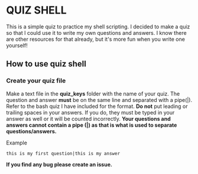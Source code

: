 # QUIZ SHELL

This is a simple quiz to practice my shell scripting. I decided to make a quiz so that I could use it to write my own questions and answers. I know there are other resources for that already, but it's more fun when you write one yourself!

## How to use quiz shell

### Create your quiz file

Make a text file in the **quiz_keys** folder with the name of your quiz. The question and answer **must** be on the same line and separated with a pipe(|). Refer to the bash quiz I have included for the format. **Do not** put leading or trailing spaces in your answers. If you do, they must be typed in your answer as well or it will be counted incorrectly. **Your questions and answers cannot contain a pipe (|) as that is what is used to separate questions/answers.**

Example

```text
this is my first question|this is my answer
```

**If you find any bug please create an issue.**
